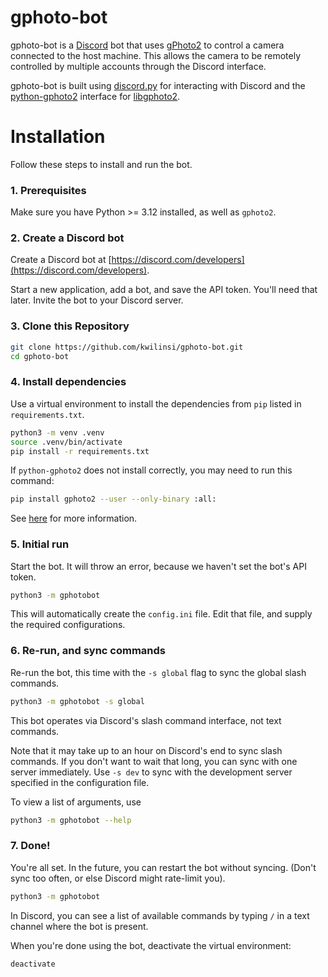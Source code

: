 # gphoto-bot

gphoto-bot is a [Discord](https://discord.com) bot that uses [gPhoto2](http://gphoto.org) to control a camera connected to the host machine. This allows the camera to be remotely controlled by multiple accounts through the Discord interface.

gphoto-bot is built using [discord.py](https://github.com/Rapptz/discord.py) for interacting with Discord and the [python-gphoto2](https://github.com/jim-easterbrook/python-gphoto2) interface for [libgphoto2](http://www.gphoto.org/proj/libgphoto2/).

# Installation

Follow these steps to install and run the bot.

### 1. Prerequisites

Make sure you have Python >= 3.12 installed, as well as `gphoto2`.

### 2. Create a Discord bot

Create a Discord bot at [https://discord.com/developers](https://discord.com/developers).

Start a new application, add a bot, and save the API token. You'll need that later. Invite the bot to your Discord server.

### 3. Clone this Repository

```bash
git clone https://github.com/kwilinsi/gphoto-bot.git
cd gphoto-bot
```

### 4. Install dependencies

Use a virtual environment to install the dependencies from `pip` listed in `requirements.txt`.

```bash
python3 -m venv .venv
source .venv/bin/activate
pip install -r requirements.txt
```

If `python-gphoto2` does not install correctly, you may need to run this command:

```bash
pip install gphoto2 --user --only-binary :all:
```

See [here](https://github.com/jim-easterbrook/python-gphoto2?tab=readme-ov-file#installation) for more information.

### 5. Initial run

Start the bot. It will throw an error, because we haven't set the bot's API token.

```bash
python3 -m gphotobot
```

This will automatically create the `config.ini` file. Edit that file, and supply the required configurations.

### 6. Re-run, and sync commands

Re-run the bot, this time with the `-s global` flag to sync the global slash commands.

```bash
python3 -m gphotobot -s global
```

This bot operates via Discord's slash command interface, not text commands.

Note that it may take up to an hour on Discord's end to sync slash commands. If you don't want to wait that long, you can sync with one server immediately. Use `-s dev` to sync with the development server specified in the configuration file.

To view a list of arguments, use

```bash
python3 -m gphotobot --help
```

### 7. Done!

You're all set. In the future, you can restart the bot without syncing. (Don't sync too often, or else Discord might rate-limit you).

```bash
python3 -m gphotobot
```

In Discord, you can see a list of available commands by typing `/` in a text channel where the bot is present.

When you're done using the bot, deactivate the virtual environment:

```bash
deactivate
```
